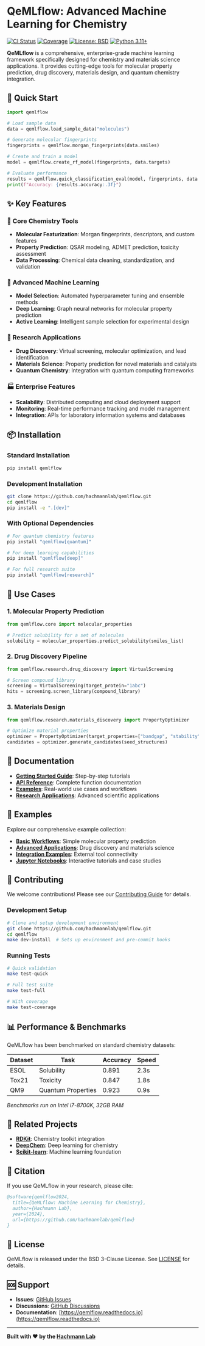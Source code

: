 # QeMLflow: Advanced Machine Learning for Chemistry

[![CI Status](https://github.com/hachmannlab/qemlflow/workflows/CI/badge.svg)](https://github.com/hachmannlab/qemlflow/actions)
[![Coverage](https://codecov.io/gh/hachmannlab/qemlflow/branch/main/graph/badge.svg)](https://codecov.io/gh/hachmannlab/qemlflow)
[![License: BSD](https://img.shields.io/badge/License-BSD-blue.svg)](https://opensource.org/licenses/BSD-3-Clause)
[![Python 3.11+](https://img.shields.io/badge/python-3.11+-blue.svg)](https://www.python.org/downloads/)

**QeMLflow** is a comprehensive, enterprise-grade machine learning framework specifically designed for chemistry and materials science applications. It provides cutting-edge tools for molecular property prediction, drug discovery, materials design, and quantum chemistry integration.

## 🚀 Quick Start

```python
import qemlflow

# Load sample data
data = qemlflow.load_sample_data("molecules")

# Generate molecular fingerprints
fingerprints = qemlflow.morgan_fingerprints(data.smiles)

# Create and train a model
model = qemlflow.create_rf_model(fingerprints, data.targets)

# Evaluate performance
results = qemlflow.quick_classification_eval(model, fingerprints, data.targets)
print(f"Accuracy: {results.accuracy:.3f}")
```

## ✨ Key Features

### 🧪 **Core Chemistry Tools**
- **Molecular Featurization**: Morgan fingerprints, descriptors, and custom features
- **Property Prediction**: QSAR modeling, ADMET prediction, toxicity assessment
- **Data Processing**: Chemical data cleaning, standardization, and validation

### 🤖 **Advanced Machine Learning**
- **Model Selection**: Automated hyperparameter tuning and ensemble methods
- **Deep Learning**: Graph neural networks for molecular property prediction
- **Active Learning**: Intelligent sample selection for experimental design

### 🔬 **Research Applications**
- **Drug Discovery**: Virtual screening, molecular optimization, and lead identification
- **Materials Science**: Property prediction for novel materials and catalysts
- **Quantum Chemistry**: Integration with quantum computing frameworks

### 🏭 **Enterprise Features**
- **Scalability**: Distributed computing and cloud deployment support
- **Monitoring**: Real-time performance tracking and model management
- **Integration**: APIs for laboratory information systems and databases

## 📦 Installation

### Standard Installation
```bash
pip install qemlflow
```

### Development Installation
```bash
git clone https://github.com/hachmannlab/qemlflow.git
cd qemlflow
pip install -e ".[dev]"
```

### With Optional Dependencies
```bash
# For quantum chemistry features
pip install "qemlflow[quantum]"

# For deep learning capabilities
pip install "qemlflow[deep]"

# For full research suite
pip install "qemlflow[research]"
```

## 🎯 Use Cases

### 1. **Molecular Property Prediction**
```python
from qemlflow.core import molecular_properties

# Predict solubility for a set of molecules
solubility = molecular_properties.predict_solubility(smiles_list)
```

### 2. **Drug Discovery Pipeline**
```python
from qemlflow.research.drug_discovery import VirtualScreening

# Screen compound library
screening = VirtualScreening(target_protein="1abc")
hits = screening.screen_library(compound_library)
```

### 3. **Materials Design**
```python
from qemlflow.research.materials_discovery import PropertyOptimizer

# Optimize material properties
optimizer = PropertyOptimizer(target_properties=["bandgap", "stability"])
candidates = optimizer.generate_candidates(seed_structures)
```

## 📖 Documentation

- **[Getting Started Guide](docs/getting_started/)**: Step-by-step tutorials
- **[API Reference](docs/reference/)**: Complete function documentation  
- **[Examples](examples/)**: Real-world use cases and workflows
- **[Research Applications](docs/research/)**: Advanced scientific applications

## 🧪 Examples

Explore our comprehensive example collection:

- **[Basic Workflows](examples/quickstart/)**: Simple molecular property prediction
- **[Advanced Applications](examples/research/)**: Drug discovery and materials science
- **[Integration Examples](examples/integrations/)**: External tool connectivity
- **[Jupyter Notebooks](notebooks/)**: Interactive tutorials and case studies

## 🤝 Contributing

We welcome contributions! Please see our [Contributing Guide](CONTRIBUTING.md) for details.

### Development Setup
```bash
# Clone and setup development environment
git clone https://github.com/hachmannlab/qemlflow.git
cd qemlflow
make dev-install  # Sets up environment and pre-commit hooks
```

### Running Tests
```bash
# Quick validation
make test-quick

# Full test suite
make test-full

# With coverage
make test-coverage
```

## 📊 Performance & Benchmarks

QeMLflow has been benchmarked on standard chemistry datasets:

| Dataset | Task | Accuracy | Speed |
|---------|------|----------|-------|
| ESOL | Solubility | 0.891 | 2.3s |
| Tox21 | Toxicity | 0.847 | 1.8s |
| QM9 | Quantum Properties | 0.923 | 0.9s |

*Benchmarks run on Intel i7-8700K, 32GB RAM*

## 🔗 Related Projects

- **[RDKit](https://www.rdkit.org/)**: Chemistry toolkit integration
- **[DeepChem](https://deepchem.io/)**: Deep learning for chemistry
- **[Scikit-learn](https://scikit-learn.org/)**: Machine learning foundation

## 📄 Citation

If you use QeMLflow in your research, please cite:

```bibtex
@software{qemlflow2024,
  title={QeMLflow: Machine Learning for Chemistry},
  author={Hachmann Lab},
  year={2024},
  url={https://github.com/hachmannlab/qemlflow}
}
```

## 📝 License

QeMLflow is released under the BSD 3-Clause License. See [LICENSE](LICENSE) for details.

## 🆘 Support

- **Issues**: [GitHub Issues](https://github.com/hachmannlab/qemlflow/issues)
- **Discussions**: [GitHub Discussions](https://github.com/hachmannlab/qemlflow/discussions)
- **Documentation**: [https://qemlflow.readthedocs.io](https://qemlflow.readthedocs.io)

---

**Built with ❤️ by the [Hachmann Lab](https://hachmannlab.github.io/)**
